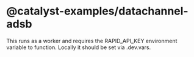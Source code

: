 # @catalyst-examples/datachannel-adsb

This runs as a worker and requires the RAPID_API_KEY environment variable to function. Locally it should be set via .dev.vars.
